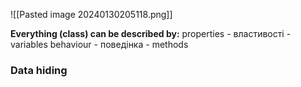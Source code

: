 ![[Pasted image 20240130205118.png]]

**Everything (class) can be described by:** 
	properties - властивості - variables
	behaviour - поведінка - methods

### Data hiding
